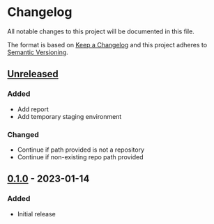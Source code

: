 Changelog
=========
All notable changes to this project will be documented in this file.

The format is based on [Keep a Changelog](http://keepachangelog.com/en/1.0.0/)
and this project adheres to [Semantic Versioning](http://semver.org/spec/v2.0.0.html).

[Unreleased](https://github.com/jshwi/repocutter/compare/v0.1.0...HEAD)
------------------------------------------------------------------------
### Added
- Add report
- Add temporary staging environment

### Changed
- Continue if path provided is not a repository
- Continue if non-existing repo path provided

[0.1.0](https://github.com/jshwi/repocutter/releases/tag/v0.1.0) - 2023-01-14
------------------------------------------------------------------------
### Added
- Initial release
